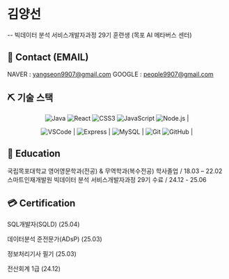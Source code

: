 # 김양선 
-- 
빅데이터 분석 서비스개발자과정 29기 훈련생 (목포 AI 메타버스 센터)

📧 Contact (EMAIL)
--
NAVER  : yangseon9907@gmail.com 
GOOGLE : people9907@gmail.com

## ⛏ 기술 스택
<div align="center">

![Java](https://img.shields.io/badge/Java-007396?style=for-the-badge&logo=java&logoColor=white) ![React](https://img.shields.io/badge/react-61DAFB?style=for-the-badge&logo=react&logoColor=white) ![CSS3](https://img.shields.io/badge/CSS3-1572B6?style=for-the-badge&logo=CSS3&logoColor=white)
![JavaScript](https://img.shields.io/badge/JavaScript-F7DF1E?style=for-the-badge&logo=JavaScript&logoColor=white) ![Node.js](https://img.shields.io/badge/nodedotjs-5FA04E?style=for-the-badge&logo=nodedotjs&logoColor=white) |

![VSCode](https://img.shields.io/badge/VSCode-007ACC?style=for-the-badge&logo=VisualStudioCode&logoColor=white) |
![Express](https://img.shields.io/badge/express-000000?style=for-the-badge&logo=express&logoColor=white) |
![MySQL](https://img.shields.io/badge/MySQL-4479A1?style=for-the-badge&logo=MySQL&logoColor=white) |
![Git](https://img.shields.io/badge/Git-F05032?style=for-the-badge&logo=Git&logoColor=white) ![GitHub](https://img.shields.io/badge/GitHub-181717?style=for-the-badge&logo=GitHub&logoColor=white) |

</div>

📙 Education
--
국립목포대학교 영어영문학과(전공) & 무역학과(복수전공) 학사졸업 / 18.03 – 22.02
스마트인재개발원 빅데이터 분석 서비스개발자과정 29기 수료       / 24.12 - 25.06
 
💳 Certification
--
SQL개발자(SQLD) (25.04)

데이터분석 준전문가(ADsP) (25.03)

정보처리기사 필기 (25.03)

전산회계 1급 (24.12)
